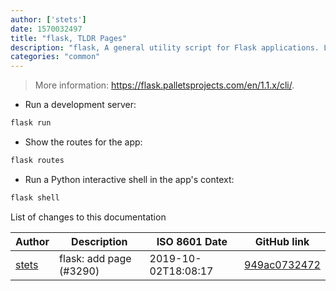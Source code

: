 ```yaml
---
author: ['stets']
date: 1570032497
title: "flask, TLDR Pages"
description: "flask, A general utility script for Flask applications. Loads the application defined in the `FLASK_APP` environment variable."
categories: "common"
---
```

> More information: <https://flask.palletsprojects.com/en/1.1.x/cli/>.

- Run a development server:

```bash
flask run
```

- Show the routes for the app:

```bash
flask routes
```

- Run a Python interactive shell in the app's context:

```bash
flask shell
```
List of changes to this documentation


Author | Description | ISO 8601 Date | GitHub link
------|-----|-----|-----
[stets](mailto:stetsblake@gmail.com) | flask: add page (#3290) | 2019-10-02T18:08:17 | [949ac0732472](https://github.com/tldr-pages/tldr/commit/949ac073247234e582875e33c6352950fc80a4b4)

